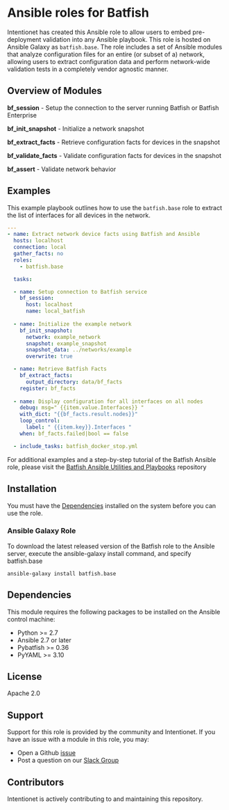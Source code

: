 # Ansible roles for Batfish

Intentionet has created this Ansible role to allow users to embed pre-deployment validation into any Ansible playbook. This role is hosted on Ansible Galaxy as `batfish.base`. The role includes a set of Ansible modules that analyze configuration files for an entire (or subset of a) network, allowing users to extract configuration data and perform network-wide validation tests in a completely vendor agnostic manner.

## Overview of Modules

**bf_session** - Setup the connection to the server running Batfish or Batfish Enterprise

**bf_init_snapshot** - Initialize a network snapshot

**bf_extract_facts** - Retrieve configuration facts for devices in the snapshot

**bf_validate_facts** - Validate configuration facts for devices in the snapshot

**bf_assert** - Validate network behavior


## Examples
This example playbook outlines how to use the `batfish.base` role to extract the list of interfaces for all devices in the network.

```yaml
---
- name: Extract network device facts using Batfish and Ansible
  hosts: localhost
  connection: local
  gather_facts: no
  roles:
    - batfish.base

  tasks:

  - name: Setup connection to Batfish service
    bf_session:
      host: localhost
      name: local_batfish
  
  - name: Initialize the example network
    bf_init_snapshot:
      network: example_network
      snapshot: example_snapshot
      snapshot_data: ../networks/example
      overwrite: true

  - name: Retrieve Batfish Facts
    bf_extract_facts:
      output_directory: data/bf_facts
    register: bf_facts
    
  - name: Display configuration for all interfaces on all nodes
    debug: msg=" {{item.value.Interfaces}} "
    with_dict: "{{bf_facts.result.nodes}}"
    loop_control:
      label: " {{item.key}}.Interfaces "
    when: bf_facts.failed|bool == false

  - include_tasks: batfish_docker_stop.yml
```

For additional examples and a step-by-step tutorial of the Batfish Ansible role, please visit the [Batfish Ansible Utilities and Playbooks](https://github.com/batfish/ansible-utils) repository

## Installation  
You must have the [Dependencies](#dependencies) installed on the system before you can use the role.

### Ansible Galaxy Role
To download the latest released version of the Batfish role to the Ansible server, execute the ansible-galaxy install command, and specify batfish.base

```
ansible-galaxy install batfish.base
```

## Dependencies

This module requires the following packages to be installed on the Ansible control machine:

- Python >= 2.7
- Ansible 2.7 or later
- Pybatfish >= 0.36
- PyYAML >= 3.10

## License
Apache 2.0

## Support
Support for this role is provided by the community and Intentionet. If you have an issue with a module in this role, you may:

- Open a Github [issue](https://github.com/batfish/ansible/issues)
- Post a question on our [Slack Group](https://batfish-org.slack.com)

## Contributors
Intentionet is actively contributing to and maintaining this repository.
